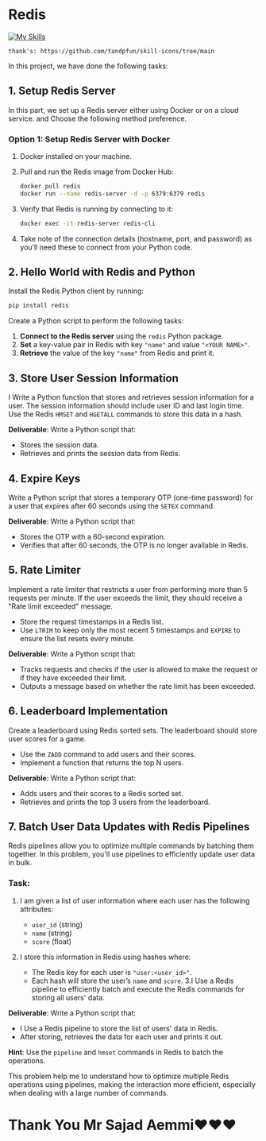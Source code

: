 # Redis
[![My Skills](https://skillicons.dev/icons?i=redis)](https://redis.io)

```
thank's: https://github.com/tandpfun/skill-icons/tree/main
```

In this project, we have done the following tasks: 

## **1. Setup Redis Server**

In this part, we set up a Redis server either using Docker or on a cloud service. and Choose the following method preference.

### **Option 1: Setup Redis Server with Docker**

1. Docker installed on your machine.
2. Pull and run the Redis image from Docker Hub:
    
    ```bash
    docker pull redis
    docker run --name redis-server -d -p 6379:6379 redis
    ```
    
3. Verify that Redis is running by connecting to it:
    
    ```bash
    docker exec -it redis-server redis-cli
    ```
    
3. Take note of the connection details (hostname, port, and password) as you’ll need these to connect from your Python code.

## **2. Hello World with Redis and Python**

Install the Redis Python client by running:

```bash
pip install redis
```

Create a Python script to perform the following tasks:

1. **Connect to the Redis server** using the `redis` Python package.
2. **Set** a key-value pair in Redis with key `"name"` and value `"<YOUR NAME>"`.
3. **Retrieve** the value of the key `"name"` from Redis and print it.

## **3. Store User Session Information**

I Write a Python function that stores and retrieves session information for a user. The session information should include user ID and last login time. Use the Redis `HMSET` and `HGETALL` commands to store this data in a hash.


**Deliverable**: Write a Python script that:

- Stores the session data.
- Retrieves and prints the session data from Redis.

## **4. Expire Keys**

Write a Python script that stores a temporary OTP (one-time password) for a user that expires after 60 seconds using the `SETEX` command.

**Deliverable**: Write a Python script that:

- Stores the OTP with a 60-second expiration.
- Verifies that after 60 seconds, the OTP is no longer available in Redis.

## **5. Rate Limiter**

Implement a rate limiter that restricts a user from performing more than 5 requests per minute. If the user exceeds the limit, they should receive a "Rate limit exceeded" message.

- Store the request timestamps in a Redis list.
- Use `LTRIM` to keep only the most recent 5 timestamps and `EXPIRE` to ensure the list resets every minute.

**Deliverable**: Write a Python script that:

- Tracks requests and checks if the user is allowed to make the request or if they have exceeded their limit.
- Outputs a message based on whether the rate limit has been exceeded.

## **6. Leaderboard Implementation**

Create a leaderboard using Redis sorted sets. The leaderboard should store user scores for a game.

- Use the `ZADD` command to add users and their scores.
- Implement a function that returns the top N users.

**Deliverable**: Write a Python script that:

- Adds users and their scores to a Redis sorted set.
- Retrieves and prints the top 3 users from the leaderboard.

## **7. Batch User Data Updates with Redis Pipelines**

Redis pipelines allow you to optimize multiple commands by batching them together. In this problem, you'll use pipelines to efficiently update user data in bulk.

### **Task:**

1. I am  given a list of user information where each user has the following attributes:
    - `user_id` (string)
    - `name` (string)
    - `score` (float)
    
2. I store this information in Redis using hashes where:
    - The Redis key for each user is `"user:<user_id>"`.
    - Each hash will store the user’s `name` and `score`.
3.I Use a Redis pipeline to efficiently batch and execute the Redis commands for storing all users' data.

**Deliverable**: Write a Python script that:

- I Use a Redis pipeline to store the list of users' data in Redis.
- After storing, retrieves the data for each user and prints it out.

**Hint**: Use the `pipeline` and `hmset` commands in Redis to batch the operations.

This problem  help me to understand how to optimize multiple Redis operations using pipelines, making the interaction more efficient, especially when dealing with a large number of commands.
# Thank You Mr Sajad Aemmi❤️❤️❤️
